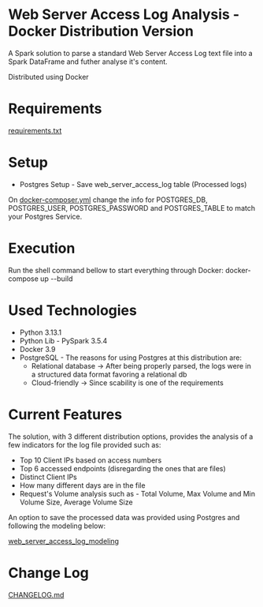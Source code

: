 # Web Server Access Log Analysis - Docker Distribution Version

A Spark solution to parse a standard Web Server Access Log text file into a Spark DataFrame and futher analyse it's content.

Distributed using Docker

# Requirements

[requirements.txt](/docker/requirements.txt)


# Setup

* Postgres Setup - Save web_server_access_log table (Processed logs)

On [docker-composer.yml](/docker/docker-composer.yml) change the info for POSTGRES_DB, POSTGRES_USER, POSTGRES_PASSWORD and POSTGRES_TABLE to match your Postgres Service.


# Execution

Run the shell command bellow to start everything through Docker:
docker-compose up --build


# Used Technologies

* Python 3.13.1
* Python Lib - PySpark 3.5.4
* Docker 3.9
* PostgreSQL - The reasons for using Postgres at this distribution are:
  * Relational database -> After being properly parsed, the logs were in a structured data format favoring a relational db
  * Cloud-friendly -> Since scability is one of the requirements

# Current Features

The solution, with 3 different distribution options, provides the analysis of a few indicators for the log file provided such as:
  * Top 10 Client IPs based on access numbers
  * Top 6 accessed endpoints (disregarding the ones that are files)
  * Distinct Client IPs
  * How many different days are in the file
  * Request's Volume analysis such as - Total Volume, Max Volume and Min Volume Size, Average Volume Size

An option to save the processed data was provided using Postgres and following the modeling below:

[web_server_access_log_modeling](web_server_access_log_modeling.png)


# Change Log

[CHANGELOG.md](/docker/CHANGELOG.md)
